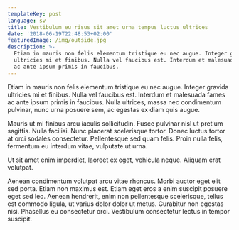 ```yaml
---
templateKey: post
language: sv
title: Vestibulum eu risus sit amet urna tempus luctus ultrices
date: '2018-06-19T22:48:53+02:00'
featuredImage: /img/outside.jpg
description: >-
  Etiam in mauris non felis elementum tristique eu nec augue. Integer gravida
  ultricies mi et finibus. Nulla vel faucibus est. Interdum et malesuada fames
  ac ante ipsum primis in faucibus.
---
```

Etiam in mauris non felis elementum tristique eu nec augue. Integer gravida ultricies mi et finibus. Nulla vel faucibus est. Interdum et malesuada fames ac ante ipsum primis in faucibus. Nulla ultrices, massa nec condimentum pulvinar, nunc urna posuere sem, ac egestas ex diam quis augue.

Mauris ut mi finibus arcu iaculis sollicitudin. Fusce pulvinar nisl ut pretium sagittis. Nulla facilisi. Nunc placerat scelerisque tortor. Donec luctus tortor at orci sodales consectetur. Pellentesque sed quam felis. Proin nulla felis, fermentum eu interdum vitae, vulputate ut urna.

Ut sit amet enim imperdiet, laoreet ex eget, vehicula neque. Aliquam erat volutpat.

Aenean condimentum volutpat arcu vitae rhoncus. Morbi auctor eget elit sed porta. Etiam non maximus est. Etiam eget eros a enim suscipit posuere eget sed leo. Aenean hendrerit, enim non pellentesque scelerisque, tellus est commodo ligula, ut varius dolor dolor ut metus. Curabitur non egestas nisi. Phasellus eu consectetur orci. Vestibulum consectetur lectus in tempor suscipit.
